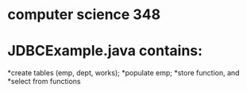 # computer science 348
# JDBCExample.java contains: 
  *create tables (emp, dept, works);
  *populate emp;
  *store function, and
  *select from functions
